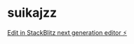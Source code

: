 # suikajzz

[Edit in StackBlitz next generation editor ⚡️](https://stackblitz.com/~/github.com/Airtix/suikajzz)